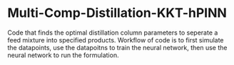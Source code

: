 # Multi-Comp-Distillation-KKT-hPINN
Code that finds the optimal distillation column parameters to seperate a feed mixture into specified products. Workflow of code is to first simulate the datapoints, use the datapoitns to train the neural network, then use the neural network to run the formulation.
